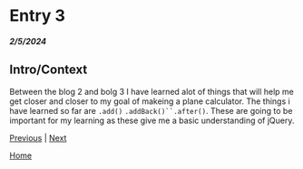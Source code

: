 # Entry 3
##### 2/5/2024

## Intro/Context


Between the blog 2 and bolg 3 I have learned alot of things that will help me get closer and closer to my goal of makeing a plane calculator. The things i have learned so far are `.add()` `.addBack()``.after()`. These are going to be important for my learning as these give me a basic understanding of jQuery.












[Previous](entry02.md) | [Next](entry04.md)

[Home](../README.md)